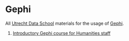 # Gephi

All [Utrecht Data School](https://dataschool.nl/) materials for the usage of [Gephi](https://github.com/gephi/).

1. [Introductory Gephi course for Humanities staff](https://github.com/CentreForDigitalHumanities/Gephi/blob/main/Introduction.md)
